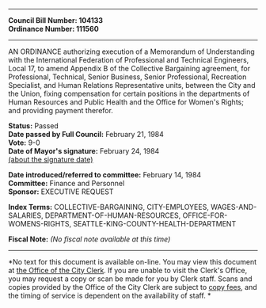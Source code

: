 * * * * *  
  
**Council Bill Number: [](#h0)[](#h2)104133**   
**Ordinance Number: 111560**  
  
* * * * *  
  
AN ORDINANCE authorizing execution of a Memorandum of Understanding with the International Federation of Professional and Technical Engineers, Local 17, to amend Appendix B of the Collective Bargaining agreement, for Professional, Technical, Senior Business, Senior Professional, Recreation Specialist, and Human Relations Representative units, between the City and the Union, fixing compensation for certain positions in the departments of Human Resources and Public Health and the Office for Women's Rights; and providing payment therefor.  
  
**Status:** Passed   
**Date passed by Full Council:** February 21, 1984   
**Vote:** 9-0   
**Date of Mayor's signature:** February 24, 1984   
[(about the signature date)](/~public/approvaldate.htm)   
  
  
**Date introduced/referred to committee:** February 14, 1984   
**Committee:** Finance and Personnel   
**Sponsor:** EXECUTIVE REQUEST   
  
**Index Terms:** COLLECTIVE-BARGAINING, CITY-EMPLOYEES, WAGES-AND-SALARIES, DEPARTMENT-OF-HUMAN-RESOURCES, OFFICE-FOR-WOMENS-RIGHTS, SEATTLE-KING-COUNTY-HEALTH-DEPARTMENT  
  
**Fiscal Note:** *(No fiscal note available at this time)*  
  
* * * * *  
  
*No text for this document is available on-line. You may view this document at [the Office of the City Clerk](http://www.seattle.gov/leg/clerk/contactUs.htm). If you are unable to visit the Clerk's Office, you may request a copy or scan be made for you by Clerk staff. Scans and copies provided by the Office of the City Clerk are subject to [copy fees](http://clerk.seattle.gov/~public/clerkfees.htm), and the timing of service is dependent on the availability of staff. *  
  
  
